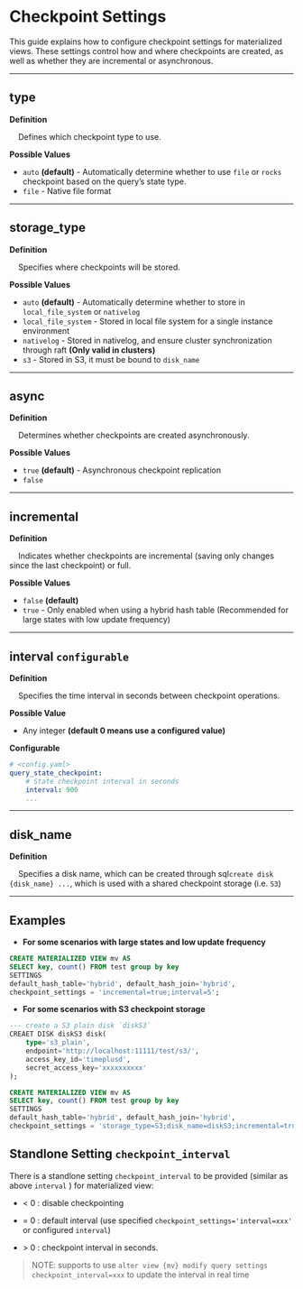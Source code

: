 # Checkpoint Settings

This guide explains how to configure checkpoint settings for materialized views. These settings control how and where checkpoints are created, as well as whether they are incremental or asynchronous.

---

## type

**Definition** 

    Defines which checkpoint type to use.

**Possible Values**  

- `auto`  **(default)** - Automatically determine whether to use `file` or `rocks` checkpoint based on the query’s state type.
- `file` - Native file format

---

## storage_type

**Definition**  

    Specifies where checkpoints will be stored.

**Possible Values**  

- `auto` **(default)**  - Automatically determine whether to store in `local_file_system` or `nativelog`
- `local_file_system`  - Stored in local file system for a single instance environment
- `nativelog` - Stored in nativelog, and ensure cluster synchronization through raft **(Only valid in clusters)**
- `s3` - Stored in S3, it must be bound to `disk_name`

---

## async

**Definition**  

    Determines whether checkpoints are created asynchronously.

**Possible Values**  

- `true` **(default)** - Asynchronous checkpoint replication
- `false`

---

## incremental

**Definition** 

    Indicates whether checkpoints are incremental (saving only changes since the last checkpoint) or full.

**Possible Values**  

- `false` **(default)**
- `true`  - Only enabled when using a hybrid hash table (Recommended for large states with low update frequency)

---

## interval `configurable`

**Definition**

    Specifies the time interval in seconds between checkpoint operations.

**Possible Value**  

- Any integer **(default 0 means use a configured value)**

**Configurable**

```yaml
# <config.yaml>
query_state_checkpoint:
    # State checkpoint interval in seconds
    interval: 900
    ...
```

---

## disk_name

**Definition**

    Specifies a disk name, which can be created through sql`create disk {disk_name} ...`, which is used with a shared checkpoint storage (i.e. `S3`)

---

## Examples

- **For some scenarios with large states and low update frequency**

```sql
CREATE MATERIALIZED VIEW mv AS
SELECT key, count() FROM test group by key
SETTINGS
default_hash_table='hybrid', default_hash_join='hybrid',
checkpoint_settings = 'incremental=true;interval=5';
```

- **For some scenarios with S3 checkpoint storage**

```sql
--- create a S3 plain disk `diskS3`
CREAET DISK diskS3 disk(
    type='s3_plain',
    endpoint='http://localhost:11111/test/s3/',
    access_key_id='timeplusd',
    secret_access_key='xxxxxxxxxx'
);

CREATE MATERIALIZED VIEW mv AS
SELECT key, count() FROM test group by key
SETTINGS
default_hash_table='hybrid', default_hash_join='hybrid',
checkpoint_settings = 'storage_type=S3;disk_name=diskS3;incremental=true;interval=5';
```



## Standlone Setting `checkpoint_interval`

There is a standlone setting `checkpoint_interval` to be provided  (similar as above `interval` ) for materialized view:

- < 0 : disable checkpointing 

- = 0 : default interval (use specified `checkpoint_settings='interval=xxx'` or configured `interval`)

- \> 0 : checkpoint interval in seconds.



> NOTE: supports to use `alter view {mv} modify query settings checkpoint_interval=xxx` to update the interval in real time


